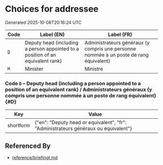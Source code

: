 # Choices for addressee

Generated 2025-10-08T20:16:24 UTC

| Code | Label (EN) | Label (FR) |
|------|------------|------------|
| [`D`](#D) | Deputy head (including a person appointed to a position of an equivalent rank) | Administrateurs généraux (y compris une personne nommée à un poste de rang équivalent) |
| `M` | Minister | Ministre |

### Code `D` – Deputy head (including a person appointed to a position of an equivalent rank) / Administrateurs généraux (y compris une personne nommée à un poste de rang équivalent) {#D}

| Key | Value |
|-----|-------|
| shortform | {"en": "Deputy head or equivalent", "fr": "Administrateurs généraux ou équivalent"} |


## Referenced By

- [reference/briefingt.md](../reference/briefingt.md)
